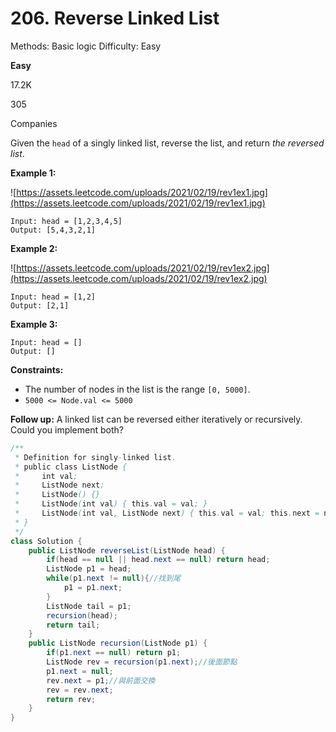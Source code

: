 # 206. Reverse Linked List

Methods: Basic logic
Difficulty: Easy

**Easy**

17.2K

305

Companies

Given the `head` of a singly linked list, reverse the list, and return *the reversed list*.

**Example 1:**

![https://assets.leetcode.com/uploads/2021/02/19/rev1ex1.jpg](https://assets.leetcode.com/uploads/2021/02/19/rev1ex1.jpg)

```
Input: head = [1,2,3,4,5]
Output: [5,4,3,2,1]

```

**Example 2:**

![https://assets.leetcode.com/uploads/2021/02/19/rev1ex2.jpg](https://assets.leetcode.com/uploads/2021/02/19/rev1ex2.jpg)

```
Input: head = [1,2]
Output: [2,1]

```

**Example 3:**

```
Input: head = []
Output: []

```

**Constraints:**

- The number of nodes in the list is the range `[0, 5000]`.
- `5000 <= Node.val <= 5000`

**Follow up:** A linked list can be reversed either iteratively or recursively. Could you implement both?

```java
/**
 * Definition for singly-linked list.
 * public class ListNode {
 *     int val;
 *     ListNode next;
 *     ListNode() {}
 *     ListNode(int val) { this.val = val; }
 *     ListNode(int val, ListNode next) { this.val = val; this.next = next; }
 * }
 */
class Solution {
    public ListNode reverseList(ListNode head) {
        if(head == null || head.next == null) return head;
        ListNode p1 = head;
        while(p1.next != null){//找到尾
            p1 = p1.next;
        }
        ListNode tail = p1;
        recursion(head);
        return tail;
    }
    public ListNode recursion(ListNode p1) {
        if(p1.next == null) return p1;
        ListNode rev = recursion(p1.next);//後面節點
        p1.next = null;
        rev.next = p1;//與前面交換
        rev = rev.next;
        return rev;
    }
}
```